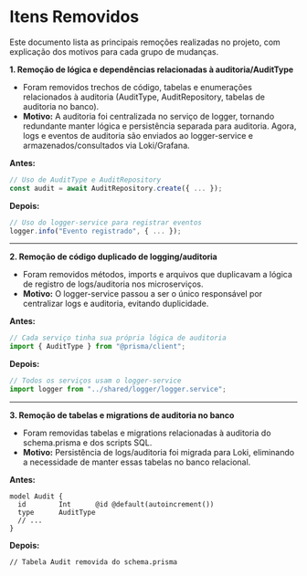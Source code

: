# Itens Removidos

Este documento lista as principais remoções realizadas no projeto, com explicação dos motivos para cada grupo de mudanças.



**1. Remoção de lógica e dependências relacionadas à auditoria/AuditType**
- Foram removidos trechos de código, tabelas e enumerações relacionados à auditoria (AuditType, AuditRepository, tabelas de auditoria no banco).
- **Motivo:** A auditoria foi centralizada no serviço de logger, tornando redundante manter lógica e persistência separada para auditoria. Agora, logs e eventos de auditoria são enviados ao logger-service e armazenados/consultados via Loki/Grafana.

**Antes:**
```typescript
// Uso de AuditType e AuditRepository
const audit = await AuditRepository.create({ ... });
```
**Depois:**
```typescript
// Uso do logger-service para registrar eventos
logger.info("Evento registrado", { ... });
```

---

**2. Remoção de código duplicado de logging/auditoria**
- Foram removidos métodos, imports e arquivos que duplicavam a lógica de registro de logs/auditoria nos microserviços.
- **Motivo:** O logger-service passou a ser o único responsável por centralizar logs e auditoria, evitando duplicidade.

**Antes:**
```typescript
// Cada serviço tinha sua própria lógica de auditoria
import { AuditType } from "@prisma/client";
```
**Depois:**
```typescript
// Todos os serviços usam o logger-service
import logger from "../shared/logger/logger.service";
```

---

**3. Remoção de tabelas e migrations de auditoria no banco**
- Foram removidas tabelas e migrations relacionadas à auditoria do schema.prisma e dos scripts SQL.
- **Motivo:** Persistência de logs/auditoria foi migrada para Loki, eliminando a necessidade de manter essas tabelas no banco relacional.

**Antes:**
```prisma
model Audit {
  id        Int      @id @default(autoincrement())
  type      AuditType
  // ...
}
```
**Depois:**
```prisma
// Tabela Audit removida do schema.prisma
```
